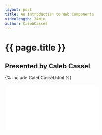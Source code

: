 ```yaml
---
layout: post
title: An Introduction to Web Components
videolength: 24min
author: CalebCassel
---
```


# {{ page.title }}

## Presented by Caleb Cassel


{% include CalebCassel.html %}

<div class="fluid-width-video-wrapper"><iframe src="//www.youtube.com/embed/IChYY11sy68" frameborder="0" allowfullscreen></iframe></div>

